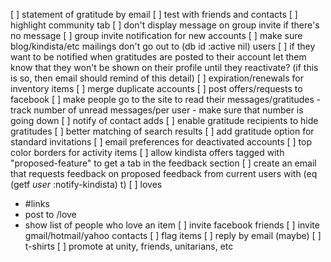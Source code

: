 [ ] statement of gratitude by email
    [ ] test with friends and contacts
[ ] highlight community tab
[ ] don't display message on group invite if there's no message
[ ] group invite notification for new accounts
[ ] make sure blog/kindista/etc mailings don't go out to (db id :active nil) users
    [ ] if they want to be notified when gratitudes are posted to their account
        let them know that they won't be shown on their profile until they
        reactivate? (if this is so, then email should remind of this detail)
[ ] expiration/renewals for inventory items
[ ] merge duplicate accounts
[ ] post offers/requests to facebook
[ ] make people go to the site to read their messages/gratitudes
    - track number of unread messages/per user
    - make sure that number is going down
[ ] notify of contact adds
[ ] enable gratitude recipients to hide gratitudes
[ ] better matching of search results
[ ] add gratitude option for standard invitations
[ ] email preferences for deactivated accounts
[ ] top color borders for activity items
[ ] allow kindista offers tagged with "proposed-feature" to get a tab in the feedback section
    [ ] create an email that requests feedback on proposed feedback from current users with (eq (getf *user* :notify-kindista) t)
[ ] loves
   - #links
   - post to /love
   - show list of people who love an item
[ ] invite facebook friends
[ ] invite gmail/hotmail/yahoo contacts
[ ] flag items
[ ] reply by email (maybe)
[ ] t-shirts
[ ] promote at unity, friends, unitarians, etc

